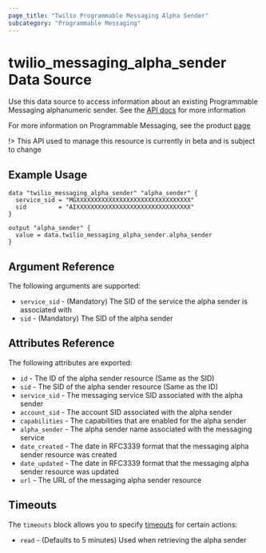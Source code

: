 ```yaml
---
page_title: "Twilio Programmable Messaging Alpha Sender"
subcategory: "Programmable Messaging"
---
```


# twilio_messaging_alpha_sender Data Source

Use this data source to access information about an existing Programmable Messaging alphanumeric sender. See the [API docs](https://www.twilio.com/docs/sms/services/api/alphasender-resource) for more information

For more information on Programmable Messaging, see the product [page](https://www.twilio.com/messaging)

!> This API used to manage this resource is currently in beta and is subject to change

## Example Usage

```hcl
data "twilio_messaging_alpha_sender" "alpha_sender" {
  service_sid = "MGXXXXXXXXXXXXXXXXXXXXXXXXXXXXXXXX"
  sid         = "AIXXXXXXXXXXXXXXXXXXXXXXXXXXXXXXXX"
}

output "alpha_sender" {
  value = data.twilio_messaging_alpha_sender.alpha_sender
}
```

## Argument Reference

The following arguments are supported:

- `service_sid` - (Mandatory) The SID of the service the alpha sender is associated with
- `sid` - (Mandatory) The SID of the alpha sender

## Attributes Reference

The following attributes are exported:

- `id` - The ID of the alpha sender resource (Same as the SID)
- `sid` - The SID of the alpha sender resource (Same as the ID)
- `service_sid` - The messaging service SID associated with the alpha sender
- `account_sid` - The account SID associated with the alpha sender
- `capabilities` - The capabilities that are enabled for the alpha sender
- `alpha_sender` - The alpha sender name associated with the messaging service
- `date_created` - The date in RFC3339 format that the messaging alpha sender resource was created
- `date_updated` - The date in RFC3339 format that the messaging alpha sender resource was updated
- `url` - The URL of the messaging alpha sender resource

## Timeouts

The `timeouts` block allows you to specify [timeouts](https://www.terraform.io/docs/configuration/resources.html#timeouts) for certain actions:

- `read` - (Defaults to 5 minutes) Used when retrieving the alpha sender
